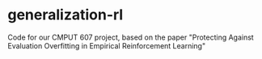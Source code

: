 # generalization-rl
Code for our CMPUT 607 project, based on the paper "Protecting Against Evaluation Overfitting in Empirical Reinforcement Learning"
